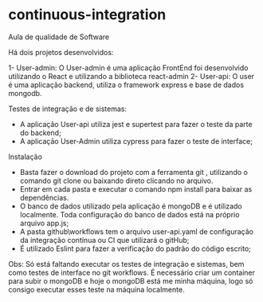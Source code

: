# continuous-integration

Aula de qualidade de Software 


Há dois projetos desenvolvidos:

1- User-admin: O User-admin é uma aplicação FrontEnd foi desenvolvido utilizando o React e utilizando a biblioteca react-admin
2- User-api: O user é uma aplicação backend, utiliza o framework express e base de dados mongodb.

Testes de integração e de sistemas:
 - A aplicação User-api utiliza jest e supertest para fazer o teste da parte do backend;
 - A aplicação User-Admin utiliza cypress para fazer o teste de interface;

 Instalação

 - Basta fazer o download do projeto com a ferramenta git , utilizando o comando git clone ou baixando direto clicando no arquivo.
 - Entrar em cada pasta e executar o comando npm install para baixar as dependências.
 - O banco de dados utilizado pela aplicação é mongoDB e é utilizado localmente. Toda configuração do banco de dados está na próprio arquivo app.js;
 - A pasta github\workflows tem o arquivo user-api.yaml de configuração da integração contínua ou CI que utilizará o gitHub;
 - É utilizado Eslint para fazer a verificação do padrão do código escrito;

 Obs: Só está faltando executar os testes de integração e sistemas, bem como testes de interface no git workflows. É necessário criar um container para subir o mongoDB e hoje o mongoDB está me minha máquina, logo só consigo executar esses teste na máquina localmente.




